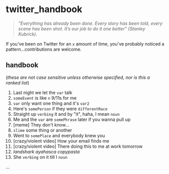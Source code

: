 # twitter_handbook

> *"Everything has already been done. Every story has been told, every scene has been shot. It’s our job to do it one better" (Stanley Kubrick).*

If you've been on Twitter for an `x` amount of time, you've probably noticed a pattern...contributions are welcome.
## handbook
(*these are not case sensitive unless otherwise specified, nor is this a ranked list*)
1. Last night we let the `var` talk
2. `someEvent` is like `n` 9/11s for me
3. `var` only want one thing and it's `var2`
4. Here's `somePerson` if they were `differentRace`
5. Straight up `verbing` it and by "it", haha, I mean `noun`
6. Me and the `var` are `somePhrase` later if you wanna pull up
7. [meme] They don't know...
8. `slime` some thing or another
9. Went to `somePlace` and everybody knew you
10. [crazy/violent video] How your email finds me
11. [crazy/violent video] There doing this to me at work tomorrow
12. *landshark ayahasca copypasta*
13. She `verbing` on it till I `noun`

...
